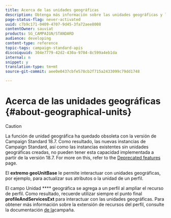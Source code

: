 ```yaml
---
title: Acerca de las unidades geográficas
description: Obtenga más información sobre las unidades geográficas y las API.
page-status-flag: never-activated
uuid: c7b9c171-0409-4707-9d45-3fa72aee8008
contentOwner: sauviat
products: SG_CAMPAIGN/STANDARD
audience: developing
content-type: reference
topic-tags: campaign-standard-apis
discoiquuid: 304e7779-42d2-430a-9704-8c599a4eb1da
internal: n
snippet: y
translation-type: tm+mt
source-git-commit: aee0e0437cbfe578cb2f715a2433099c79dd1748

---
```



# Acerca de las unidades geográficas {#about-geographical-units}

>[!CAUTION]
>
>La función de unidad geográfica ha quedado obsoleta con la versión de Campaign Standard 18.7.
Como resultado, las nuevas instancias de Campaign Standard, así como las instancias existentes sin unidades geográficas creadas, no pueden tener esta capacidad implementada a partir de la versión 18.7.
For more on this, refer to the <a href="https://helpx.adobe.com/campaign/kb/acs-deprecated-and-removed-features.html">Deprecated features</a> page.

El **extremo geoUnitBase** le permite interactuar con unidades geográficas, por ejemplo, para actualizar sus atributos o la unidad de un perfil.

El campo Unidad **** geográfica se agrega a un perfil al ampliar el recurso de perfil. Como resultado, recuerde utilizar siempre el punto final **profileAndServicesExt** para interactuar con las unidades geográficas. Para obtener más información sobre la extensión de recursos del perfil, consulte la documentación [de la](https://helpx.adobe.com/campaign/standard/administration/using/organizational-units.html#partitioning-profiles)campaña.

